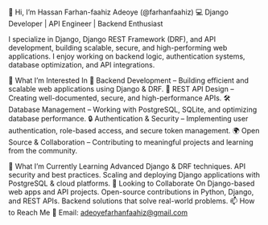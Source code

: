 👋 Hi, I’m Hassan Farhan-faahiz Adeoye (@farhanfaahiz)
💻 Django Developer | API Engineer | Backend Enthusiast

I specialize in Django, Django REST Framework (DRF), and API development, building scalable, secure, and high-performing web applications. I enjoy working on backend logic, authentication systems, database optimization, and API integrations.

👀 What I’m Interested In
🚀 Backend Development – Building efficient and scalable web applications using Django & DRF.
🔗 REST API Design – Creating well-documented, secure, and high-performance APIs.
🛠️ Database Management – Working with PostgreSQL, SQLite, and optimizing database performance.
🔒 Authentication & Security – Implementing user authentication, role-based access, and secure token management.
🌍 Open Source & Collaboration – Contributing to meaningful projects and learning from the community.

🌱 What I’m Currently Learning
Advanced Django & DRF techniques.
API security and best practices.
Scaling and deploying Django applications with PostgreSQL & cloud platforms.
💞️ Looking to Collaborate On
Django-based web apps and API projects.
Open-source contributions in Python, Django, and REST APIs.
Backend solutions that solve real-world problems.
📫 How to Reach Me
📧 Email: adeoyefarhanfaahiz@gmail.com
<!---
farhanfaahiz/farhanfaahiz is a ✨ special ✨ repository because its `README.md` (this file) appears on your GitHub profile.
You can click the Preview link to take a look at your changes.
--->
